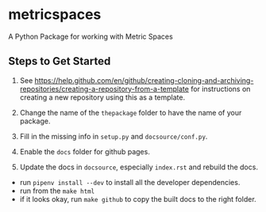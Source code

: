 # metricspaces
A Python Package for working with Metric Spaces

## Steps to Get Started

1. See https://help.github.com/en/github/creating-cloning-and-archiving-repositories/creating-a-repository-from-a-template for instructions on creating a new repository using this as a template.

2. Change the name of the `thepackage` folder to have the name of your package.

3. Fill in the missing info in `setup.py` and `docsource/conf.py`.

4. Enable the `docs` folder for github pages.

5. Update the docs in `docsource`, especially `index.rst` and rebuild the docs.  
  - run `pipenv install --dev` to install all the developer dependencies.
  - run from the `make html`
  - if it looks okay, run `make github` to copy the built docs to the right folder.
